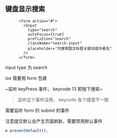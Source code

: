 ## 键盘显示搜索

```
      <form action="#">
        <Input
          type="search"
          autoFocus={true}
          prefixIcon="search"
          className="search-input"
          placeholder="可搜索图文标题关键词或作者名"
        />
      </form>
```
input type 为 search

ios 需要用 form 包裹

~监听 keyPress 事件， keycode 13 即按下搜索~
> 监听这个事件没用， keycode 各个键盘不一致

需要监听 form 的 submit 的事件

注意提交默认会产生页面刷新，需要禁用默认事件
```js
e.preventDefault();
```